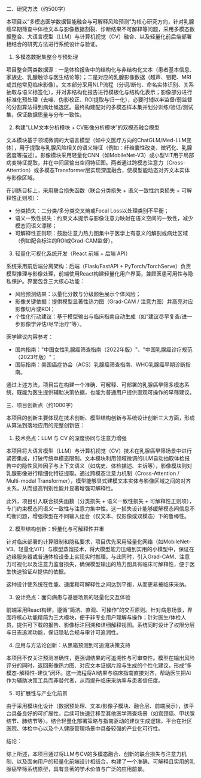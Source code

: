 二、研究方法（约500字）

本项目以“多模态医学数据智能融合与可解释风险预测”为核心研究方向，针对乳腺癌早期筛查中体检文本与影像数据割裂、诊断结果不可解释等问题，采用多模态数据整合、大语言模型（LLM）与计算机视觉（CV）融合、以及轻量化前后端部署相结合的研究方法进行系统设计与验证。

1. 多模态数据集整合与预处理

项目整合两类数据源：一是体检报告中的结构化与非结构化文本（患者基本信息、家族史、乳腺触诊与医生结论等）；二是对应的乳腺影像数据（超声、钼靶、MRI或其他常见临床影像）。文本部分采用NLP流程（分词/断句、命名实体识别、关系抽取与语义标签化），并对非结构化报告进行模板化与结构化表示；影像部分进行标准化预处理（去噪、伪影校正、ROI提取与归一化），必要时辅以半监督/弱监督的分割算法得到病灶候选区。最终构建配对的多模态样本集并划分训练/验证/测试集，保证数据质量与分布一致性。

2. 构建“LLM文本分析模块 + CV影像分析模块”的双模态融合模型

文本模块基于领域微调的大语言模型（如中文医疗方向的ChatGLM/Med-LLM变体），用于提取与乳腺风险相关的语义特征（例如：纤维囊性改变、微钙化、乳腺密度等描述）。影像模块采用轻量化CNN（如MobileNet-V3）或小型ViT用于局部病变特征提取，并在中间层输出空间特征图。两者通过跨模态注意力（Cross-Attention）或多模态Transformer层实现深度融合，使模型能动态对齐文本实体与影像区域。

在训练目标上，采用联合损失函数（联合分类损失 + 语义一致性约束损失 + 可解释性正则项）：
- 分类损失：二分类/多分类交叉熵或Focal Loss以处理类别不平衡；
- 语义一致性损失：约束文本提示与影像注意力映射在语义空间的一致性，减少模态间语义漂移；
- 可解释性正则项：鼓励注意力热力图集中于医学上有意义的解剖或病灶区域（例如配合标注的ROI或Grad-CAM监督）。

3. 轻量化可视化系统开发（React 前端 + 后端 API）

系统采用前后端分离架构：后端（Flask/FastAPI + PyTorch/TorchServe）负责模型推理与影像处理，前端使用React构建轻量化用户界面，兼顾医患可用性与隐私保护。界面包含三大核心功能：

- 风险预测结果：以量化分数与分级颜色展示个体风险；
- 影像关键依据：提供模型显著性热力图（Grad-CAM / 注意力图）并高亮对应影像切片或ROI；
- 个性化行动建议：基于模型输出与临床指南自动生成（如“建议尽早复查/进一步影像学评估/尽早治疗”等）。

医学建议内容参考：
- 国内指南："中国女性乳腺癌筛查指南（2022年版）"、"中国乳腺癌诊疗规范（2023年版）"；
- 国际指南：美国癌症协会（ACS）乳腺癌筛查指南、WHO乳腺癌早期诊断指南。

通过上述方法，项目旨在构建一个准确、可解释、可部署的乳腺癌早筛多模态系统，既能为医生提供辅助决策依据，也能为普通用户提供直观可操作的早筛建议。


三、项目创新点（约1000字）

本项目的创新主要体现在技术创新、模型结构创新与系统设计创新三大方面，形成从算法到落地应用的完整创新链：

1. 技术亮点：LLM 与 CV 的深度协同与注意力增强

本项目将大语言模型（LLM）与计算机视觉（CV）技术在乳腺癌早筛场景中进行紧密集成，打破传统单模态限制。文本模块利用领域微调的LLM自动抽取体检报告中的隐性风险因子与上下文语义（如病史、体检描述、主诉等），影像模块则对乳腺影像进行精细化特征提取。通过跨模态注意力机制（Cross-Attention / Multi-modal Transformer），模型能够显式建模文本实体与影像区域之间的对齐关系，从而提高判别性能并显著增强可解释性。

此外，项目引入联合损失函数（分类损失 + 语义一致性损失 + 可解释性正则项），专门约束模态间语义一致性与注意力集中性。这一损失设计能够缓解模态间信息不均衡问题，增强模型在不同输入组合（仅文本、仅影像或双模态）下的鲁棒性。

2. 模型结构创新：轻量化与可解释性并重

针对临床部署的计算限制和隐私要求，项目优先采用轻量化网络（如MobileNet-V3、轻量化ViT）与模型蒸馏技术，将大模型能力压缩到实用的小模型中，保证在边缘服务器或普通体检设备上实现实时推理。与此同时，引入Grad-CAM、注意力可视化以及注意力监督损失，确保模型输出的热力图具有临床可解释性，便于医生快速验证AI提供的依据。

这种设计使系统在性能、速度和可解释性之间达到平衡，从而更易被临床采纳。

3. 设计亮点：面向病患与基层场景的轻量化交互体验

前端采用React构建，遵循“简洁、直观、可操作”的交互原则。针对病患场景，界面将核心功能精简为三大模块，便于非专业用户理解与操作；针对医生/体检人员，提供可下载的报告、影像标注回溯和详细解释视图。系统同时设计了权限分层与日志追溯功能，保证隐私合规与审计可追溯性。

4. 应用与方法论创新：从黑箱预测到可追溯决策支持

本项目不仅关注预测准确性，更强调结果的可追溯性与可审查性。模型在输出风险评分的同时，返回影像热力图、对应文本证据片段与生成的个性化建议，形成“多模态-解释性-建议”闭环。这一流程将AI结果与临床指南直接对齐，帮助医生把AI作为辅助决策工具而非替代者，从而提升临床采纳率与患者信任度。

5. 可扩展性与产业化前景

由于采用模块化设计（数据预处理、文本/影像子模块、融合层、前端展示），该平台具备良好的可扩展性，后续可快速迁移至其他医学筛查场景（如宫颈癌、甲状腺结节、肺结节等）。结合轻量化部署策略与指南驱动的建议生成逻辑，平台在社区医院、体检中心以及个人健康管理场景中具备较强的产业化可行性。

结论：

综上所述，本项目通过将LLM与CV的多模态融合、创新的联合损失与注意力机制、以及面向用户的轻量化前端设计相结合，构建了一个准确、可解释且实用的乳腺癌早筛系统原型，具有显著的学术价值与广泛的应用前景。